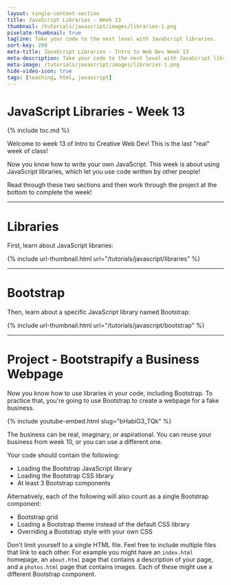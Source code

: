 ```yaml
---
layout: single-content-section
title: JavaScript Libraries - Week 13
thumbnail: /tutorials/javascript/images/libraries-1.png
pixelate-thumbnail: true
tagline: Take your code to the next level with JavaScript libraries.
sort-key: 200
meta-title: JavaScript Libraries - Intro to Web Dev Week 13
meta-description: Take your code to the next level with JavaScript libraries.
meta-image: /tutorials/javascript/images/libraries-1.png
hide-video-icon: true
tags: [teaching, html, javascript]
---
```


# JavaScript Libraries - Week 13

{% include toc.md %}

Welcome to week 13 of Intro to Creative Web Dev! This is the last "real" week of class!

Now you know how to write your own JavaScript. This week is about using JavaScript libraries, which let you use code written by other people!

Read through these two sections and then work through the project at the bottom to complete the week!

---

# Libraries

First, learn about JavaScript libraries:

{% include url-thumbnail.html url="/tutorials/javascript/libraries" %}

---

# Bootstrap

Then, learn about a specific JavaScript library named Bootstrap:

{% include url-thumbnail.html url="/tutorials/javascript/bootstrap" %}

---

# Project - Bootstrapify a Business Webpage

Now you know how to use libraries in your code, including Bootstrap. To practice that, you're going to use Bootstrap to create a webpage for a fake business.

{% include youtube-embed.html slug="bHabiG3_TQk" %}

The business can be real, imaginary, or aspirational. You can reuse your business from week 10, or you can use a different one.

Your code should contain the following:

- Loading the Bootstrap JavaScript library
- Loading the Bootstrap CSS library
- At least 3 Bootstrap components

Alternatively, each of the following will also count as a single Bootstrap component:

- Bootstrap grid
- Loading a Bootstrap theme instead of the default CSS library
- Overriding a Bootstrap style with your own CSS

Don't limit yourself to a single HTML file. Feel free to include multiple files that link to each other. For example you might have an `index.html` homepage, an `about.html` page that contains a description of your page, and a `photos.html` page that contains images. Each of these might use a different Bootstrap component.
